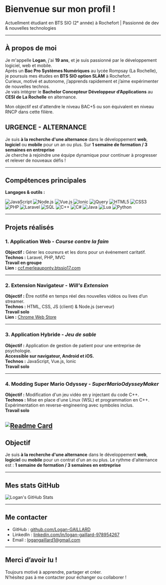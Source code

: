 # Bienvenue sur mon profil !

Actuellment étudiant en BTS SIO (2ᵉ année) à Rochefort | Passionné de dev & nouvelles technologies

---

## À propos de moi

Je m'appelle **Logan**, j'ai **19 ans**, et je suis passionné par le développement logiciel, web et mobile.  
Après un **Bac Pro Systèmes Numériques** au lycée Rompsay (La Rochelle), je poursuis mes études en **BTS SIO option SLAM** à Rochefort.  
Curieux, motivé et autonome, j’apprends rapidement et j’aime expérimenter de nouvelles technos.  
Je vais intégrer le **Bachelor Concepteur Développeur d’Applications** au **CESI de La Rochelle** en alternance.

Mon objectif est d'attendre le niveau BAC+5 ou son équivalent en niveau RNCP dans cette filière.

## URGENCE - ALTERNANCE

Je suis **à la recherche d'une alternance** dans le développement **web**, **logiciel** ou **mobile** pour un an ou plus.
Sur **1 semaine de formation / 3 semaines en entreprise**  
Je cherche à rejoindre une équipe dynamique pour continuer à progresser et relever de nouveaux défis !


---

## Compétences principales

**Langages & outils :**

![JavaScript](https://img.shields.io/badge/-JavaScript-black?style=flat&logo=javascript)
![Node.js](https://img.shields.io/badge/-Node.js-339933?style=flat&logo=node.js&logoColor=white)
![Vue.js](https://img.shields.io/badge/-Vue.js-4FC08D?style=flat&logo=vue.js&logoColor=white)
![Ionic](https://img.shields.io/badge/-Ionic-3880FF?style=flat&logo=ionic&logoColor=white)
![jQuery](https://img.shields.io/badge/-jQuery-0769AD?style=flat&logo=jquery&logoColor=white)
![HTML5](https://img.shields.io/badge/-HTML5-E34F26?style=flat&logo=html5&logoColor=white)
![CSS3](https://img.shields.io/badge/-CSS3-1572B6?style=flat&logo=css3)
![PHP](https://img.shields.io/badge/-PHP-777BB4?style=flat&logo=php&logoColor=white)
![Laravel](https://img.shields.io/badge/-Laravel-F55247?style=flat&logo=laravel&logoColor=white)
![SQL](https://img.shields.io/badge/-SQL-4479A1?style=flat&logo=mysql&logoColor=white)
![C++](https://img.shields.io/badge/-C++-00599C?style=flat&logo=c%2B%2B&logoColor=white)
![C#](https://img.shields.io/badge/-C%23-239120?style=flat&logo=c-sharp&logoColor=white)
![Java](https://img.shields.io/badge/-Java-007396?style=flat&logo=java&logoColor=white)
![Lua](https://img.shields.io/badge/-Lua-2C2D72?style=flat&logo=lua&logoColor=white)
![Python](https://img.shields.io/badge/-Python-3776AB?style=flat&logo=python&logoColor=white)

---

## Projets réalisés

### 1. Application Web - *Course contre la faim*  
**Objectif :** Gérer les coureurs et les dons pour un événement caritatif.  
**Technos :** Laravel, PHP, MVC  
**Travail en groupe**  
**Lien :** [ccf.merleauponty.btssio17.com](https://ccf.merleauponty.btssio17.com)

---

### 2. Extension Navigateur - *Will's Extension*  
**Objectif :** Être notifié en temps réel des nouvelles vidéos ou lives d’un streamer.  
**Technos :** HTML, CSS, JS (client) & Node.js (serveur)  
**Travail solo**  
**Lien :** [Chrome Web Store](https://chromewebstore.google.com/detail/wills-extension/dllckdagbnggibpaiejabepcpmhgiklj)

---

### 3. Application Hybride - *Jeu de sable*  
**Objectif :** Application de gestion de patient pour une entreprise de psychologie.  
**Accessible sur navigateur, Android et iOS.**  
**Technos :** JavaScript, Vue.js, Ionic  
**Travail solo**

---

### 4. Modding Super Mario Odyssey - *SuperMarioOdysseyMaker*  
**Objectif :** Modification d'un jeu vidéo en y injectant du code C++.  
**Technos :** Mise en place d'une Linux (WSL) et programmation en C++.  
Expérimentation en reverse-engineering avec symboles inclus.  
**Travail solo**  

[![Readme Card](https://github-readme-stats.vercel.app/api/pin/?username=Logan-Gaillard&repo=SuperMarioOdysseyMaker)](https://github.com/Logan-Gaillard/SuperMarioOdysseyMaker)  
---

## Objectif

Je suis **à la recherche d'une alternance** dans le développement **web**, **logiciel** ou **mobile** pour un contrat d'un an ou plus.
Le rythme d'alternance est : **1 semaine de formation / 3 semaines en entreprise**  

---

## Mes stats GitHub

![Logan's GitHub Stats](https://github-readme-stats.vercel.app/api?username=Logan-GAILLARD&show_icons=true&theme=tokyonight&locale=fr)

---

## Me contacter

- GitHub : [github.com/Logan-GAILLARD](https://github.com/Logan-GAILLARD)  
- LinkedIn : [linkedin.com/in/logan-gaillard-978954267](https://www.linkedin.com/in/logan-gaillard-978954267?trk=universal-search-cluster)  
- Email : logangaillard1@gmail.com

---

## Merci d’avoir lu !

Toujours motivé à apprendre, partager et créer.  
N’hésitez pas à me contacter pour échanger ou collaborer !
